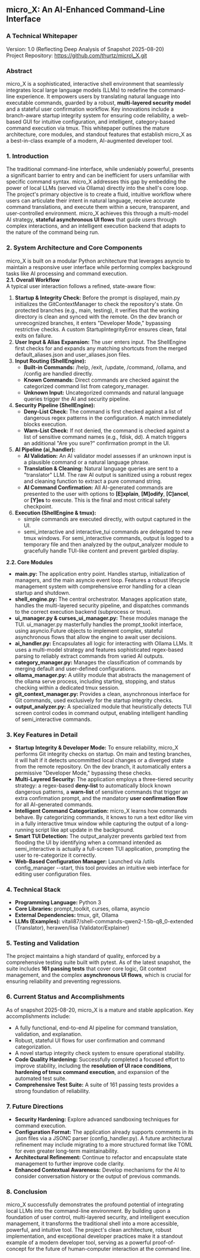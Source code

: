 ## **micro\_X: An AI-Enhanced Command-Line Interface**

### **A Technical Whitepaper**

Version: 1.0 (Reflecting Deep Analysis of Snapshot 2025-08-20)  
Project Repository: https://github.com/thurtz/micro\_X.git

### **Abstract**

micro\_X is a sophisticated, interactive shell environment that seamlessly integrates local large language models (LLMs) to redefine the command-line experience. It empowers users by translating natural language into executable commands, guarded by a robust, **multi-layered security model** and a stateful user confirmation workflow. Key innovations include a branch-aware startup integrity system for ensuring code reliability, a web-based GUI for intuitive configuration, and intelligent, category-based command execution via tmux. This whitepaper outlines the mature architecture, core modules, and standout features that establish micro\_X as a best-in-class example of a modern, AI-augmented developer tool.

### **1\. Introduction**

The traditional command-line interface, while undeniably powerful, presents a significant barrier to entry and can be inefficient for users unfamiliar with specific command syntax. micro\_X addresses this gap by embedding the power of local LLMs (served via Ollama) directly into the shell's core loop. The project's primary objective is to create a fluid, intuitive workflow where users can articulate their intent in natural language, receive accurate command translations, and execute them within a secure, transparent, and user-controlled environment. micro\_X achieves this through a multi-model AI strategy, **stateful asynchronous UI flows** that guide users through complex interactions, and an intelligent execution backend that adapts to the nature of the command being run.

### **2\. System Architecture and Core Components**

micro\_X is built on a modular Python architecture that leverages asyncio to maintain a responsive user interface while performing complex background tasks like AI processing and command execution.  
**2.1. Overall Workflow**  
A typical user interaction follows a refined, state-aware flow:

1. **Startup & Integrity Check:** Before the prompt is displayed, main.py initializes the GitContextManager to check the repository's state. On protected branches (e.g., main, testing), it verifies that the working directory is clean and synced with the remote. On the dev branch or unrecognized branches, it enters "Developer Mode," bypassing restrictive checks. A custom StartupIntegrityError ensures clean, fatal exits on failure.  
2. **User Input & Alias Expansion:** The user enters input. The ShellEngine first checks for and expands any matching shortcuts from the merged default\_aliases.json and user\_aliases.json files.  
3. **Input Routing (ShellEngine):**  
   * **Built-in Commands:** /help, /exit, /update, /command, /ollama, and /config are handled directly.  
   * **Known Commands:** Direct commands are checked against the categorized command list from category\_manager.  
   * **Unknown Input:** Uncategorized commands and natural language queries trigger the AI and security pipeline.  
4. **Security Pipeline (ShellEngine):**  
   * **Deny-List Check:** The command is first checked against a list of dangerous regex patterns in the configuration. A match immediately blocks execution.  
   * **Warn-List Check:** If not denied, the command is checked against a list of sensitive command names (e.g., fdisk, dd). A match triggers an additional "Are you sure?" confirmation prompt in the UI.  
5. **AI Pipeline (ai\_handler):**  
   * **AI Validation:** An AI validator model assesses if an unknown input is a plausible command or a natural language phrase.  
   * **Translation & Cleaning:** Natural language queries are sent to a "translator" LLM. The raw AI output is sanitized using a robust regex and cleaning function to extract a pure command string.  
   * **AI Command Confirmation:** All AI-generated commands are presented to the user with options to **\[E\]xplain**, **\[M\]odify**, **\[C\]ancel**, or **\[Y\]es** to execute. This is the final and most critical safety checkpoint.  
6. **Execution (ShellEngine & tmux):**  
   * simple commands are executed directly, with output captured in the UI.  
   * semi\_interactive and interactive\_tui commands are delegated to new tmux windows. For semi\_interactive commands, output is logged to a temporary file and then analyzed by the output\_analyzer module to gracefully handle TUI-like content and prevent garbled display.

**2.2. Core Modules**

* **main.py:** The application entry point. Handles startup, initialization of managers, and the main asyncio event loop. Features a robust lifecycle management system with comprehensive error handling for a clean startup and shutdown.  
* **shell\_engine.py:** The central orchestrator. Manages application state, handles the multi-layered security pipeline, and dispatches commands to the correct execution backend (subprocess or tmux).  
* **ui\_manager.py & curses\_ui\_manager.py:** These modules manage the TUI. ui\_manager.py masterfully handles the prompt\_toolkit interface, using asyncio.Future objects to implement complex, stateful asynchronous flows that allow the engine to await user decisions.  
* **ai\_handler.py:** Encapsulates all logic for interacting with Ollama LLMs. It uses a multi-model strategy and features sophisticated regex-based parsing to reliably extract commands from varied AI outputs.  
* **category\_manager.py:** Manages the classification of commands by merging default and user-defined configurations.  
* **ollama\_manager.py:** A utility module that abstracts the management of the ollama serve process, including starting, stopping, and status checking within a dedicated tmux session.  
* **git\_context\_manager.py:** Provides a clean, asynchronous interface for Git commands, used exclusively for the startup integrity checks.  
* **output\_analyzer.py:** A specialized module that heuristically detects TUI screen control codes in command output, enabling intelligent handling of semi\_interactive commands.

### **3\. Key Features in Detail**

* **Startup Integrity & Developer Mode:** To ensure reliability, micro\_X performs Git integrity checks on startup. On main and testing branches, it will halt if it detects uncommitted local changes or a diverged state from the remote repository. On the dev branch, it automatically enters a permissive "Developer Mode," bypassing these checks.  
* **Multi-Layered Security:** The application employs a three-tiered security strategy: a regex-based **deny-list** to automatically block known dangerous patterns, a **warn-list** of sensitive commands that trigger an extra confirmation prompt, and the mandatory **user confirmation flow** for all AI-generated commands.  
* **Intelligent Command Categorization:** micro\_X learns how commands behave. By categorizing commands, it knows to run a text editor like vim in a fully interactive tmux window while capturing the output of a long-running script like apt update in the background.  
* **Smart TUI Detection:** The output\_analyzer prevents garbled text from flooding the UI by identifying when a command intended as semi\_interactive is actually a full-screen TUI application, prompting the user to re-categorize it correctly.  
* **Web-Based Configuration Manager:** Launched via /utils config\_manager \--start, this tool provides an intuitive web interface for editing user configuration files.

### **4\. Technical Stack**

* **Programming Language:** Python 3  
* **Core Libraries:** prompt\_toolkit, curses, ollama, asyncio  
* **External Dependencies:** tmux, git, Ollama  
* **LLMs (Examples):** vitali87/shell-commands-qwen2-1.5b-q8\_0-extended (Translator), herawen/lisa (Validator/Explainer)

### **5\. Testing and Validation**

The project maintains a high standard of quality, enforced by a comprehensive testing suite built with pytest. As of the latest snapshot, the suite includes **161 passing tests** that cover core logic, Git context management, and the complex **asynchronous UI flows**, which is crucial for ensuring reliability and preventing regressions.

### **6\. Current Status and Accomplishments**

As of snapshot 2025-08-20, micro\_X is a mature and stable application. Key accomplishments include:

* A fully functional, end-to-end AI pipeline for command translation, validation, and explanation.  
* Robust, stateful UI flows for user confirmation and command categorization.  
* A novel startup integrity check system to ensure operational stability.  
* **Code Quality Hardening:** Successfully completed a focused effort to improve stability, including the **resolution of UI race conditions**, **hardening of tmux command execution**, and expansion of the automated test suite.  
* **Comprehensive Test Suite:** A suite of 161 passing tests provides a strong foundation of reliability.

### **7\. Future Directions**

* **Security Hardening:** Explore advanced sandboxing techniques for command execution.  
* **Configuration Format:** The application already supports comments in its .json files via a JSONC parser (config\_handler.py). A future architectural refinement may include migrating to a more structured format like TOML for even greater long-term maintainability.  
* **Architectural Refinement:** Continue to refactor and encapsulate state management to further improve code clarity.  
* **Enhanced Contextual Awareness:** Develop mechanisms for the AI to consider conversation history or the output of previous commands.

### **8\. Conclusion**

micro\_X successfully demonstrates the profound potential of integrating local LLMs into the command-line environment. By building upon a foundation of user control, multi-layered security, and intelligent execution management, it transforms the traditional shell into a more accessible, powerful, and intuitive tool. The project's clean architecture, robust implementation, and exceptional developer practices make it a standout example of a modern developer tool, serving as a powerful proof-of-concept for the future of human-computer interaction at the command line.